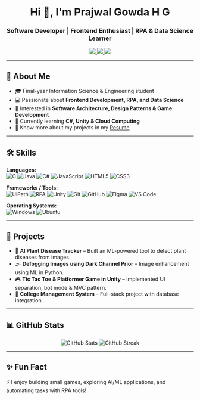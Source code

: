 <h1 align="center">Hi 👋, I'm Prajwal Gowda H G</h1>
<h3 align="center">Software Developer | Frontend Enthusiast | RPA & Data Science Learner</h3>

<p align="center">
  <a href="https://www.linkedin.com/in/prajwalgowdahg/">
    <img src="https://img.shields.io/badge/LinkedIn-PrajwalGowda-blue?style=for-the-badge&logo=linkedin" />
  </a>
  <a href="mailto:prajwalgowdagowda65@gmail.com">
    <img src="https://img.shields.io/badge/Email-prajwalgowdagowda65%40gmail.com-red?style=for-the-badge&logo=gmail" />
  </a>
  <a href="https://github.com/Prajwalgowda8660">
    <img src="https://img.shields.io/badge/GitHub-Prajwal--Gowda-black?style=for-the-badge&logo=github" />
  </a>
</p>

---

## 🚀 About Me
- 🎓 Final-year Information Science & Engineering student  
- 💻 Passionate about **Frontend Development, RPA, and Data Science**  
- 🧩 Interested in **Software Architecture, Design Patterns & Game Development**  
- 🌱 Currently learning **C#, Unity & Cloud Computing**  
- 📄 Know more about my projects in my [Resume](#)  

---

## 🛠️ Skills

**Languages:**  
![C](https://img.shields.io/badge/C-%2300599C.svg?style=for-the-badge&logo=c&logoColor=white)
![Java](https://img.shields.io/badge/Java-ED8B00?style=for-the-badge&logo=java&logoColor=white)
![C#](https://img.shields.io/badge/C%23-239120?style=for-the-badge&logo=c-sharp&logoColor=white)
![JavaScript](https://img.shields.io/badge/JavaScript-%23323330.svg?style=for-the-badge&logo=javascript&logoColor=%23F7DF1E)
![HTML5](https://img.shields.io/badge/html5-%23E34F26.svg?style=for-the-badge&logo=html5&logoColor=white)
![CSS3](https://img.shields.io/badge/css3-%231572B6.svg?style=for-the-badge&logo=css3&logoColor=white)

**Frameworks / Tools:**  
![UiPath](https://img.shields.io/badge/UiPath-FF6F00?style=for-the-badge&logo=uipath&logoColor=white)
![RPA](https://img.shields.io/badge/RPA-%23ED8B00.svg?style=for-the-badge)
![Unity](https://img.shields.io/badge/Unity-100000?style=for-the-badge&logo=unity&logoColor=white)
![Git](https://img.shields.io/badge/Git-F05032?style=for-the-badge&logo=git&logoColor=white)
![GitHub](https://img.shields.io/badge/GitHub-121011?style=for-the-badge&logo=github&logoColor=white)
![Figma](https://img.shields.io/badge/Figma-%23039BE5.svg?style=for-the-badge&logo=figma&logoColor=white)
![VS Code](https://img.shields.io/badge/VSCode-0078D4?style=for-the-badge&logo=visualstudiocode&logoColor=white)

**Operating Systems:**  
![Windows](https://img.shields.io/badge/Windows-0078D6?style=for-the-badge&logo=windows&logoColor=white)
![Ubuntu](https://img.shields.io/badge/Ubuntu-E95420?style=for-the-badge&logo=ubuntu&logoColor=white)

---

## 📌 Projects

- 🌱 **AI Plant Disease Tracker** – Built an ML-powered tool to detect plant diseases from images.  
- 🌫️ **Defogging Images using Dark Channel Prior** – Image enhancement using ML in Python.  
- 🎮 **Tic Tac Toe & Platformer Game in Unity** – Implemented UI separation, bot mode & MVC pattern.  
- 🏫 **College Management System** – Full-stack project with database integration.  



---

## 📊 GitHub Stats

<p align="center">
  <img src="https://github-readme-stats.vercel.app/api?username=prajwalgowda8660&show_icons=true&theme=radical" alt="GitHub Stats" />
  <img src="https://github-readme-streak-stats.herokuapp.com?user=prajwalgowda8660&theme=radical" alt="GitHub Streak" />
</p>

---

## ✨ Fun Fact
⚡ I enjoy building small games, exploring AI/ML applications, and automating tasks with RPA tools!  

